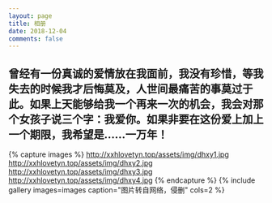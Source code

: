 ```yaml
---
layout: page
title: 相册
date: 2018-12-04
comments: false
---
```


## 曾经有一份真诚的爱情放在我面前，我没有珍惜，等我失去的时候我才后悔莫及，人世间最痛苦的事莫过于此。如果上天能够给我一个再来一次的机会，我会对那个女孩子说三个字：我爱你。如果非要在这份爱上加上一个期限，我希望是……一万年！

{% capture images %}
    http://xxhlovetyn.top/assets/img/dhxy1.jpg
    http://xxhlovetyn.top/assets/img/dhxy2.jpg
    http://xxhlovetyn.top/assets/img/dhxy3.jpg
    http://xxhlovetyn.top/assets/img/dhxy4.jpg
{% endcapture %}
{% include gallery images=images caption="图片转自网络，侵删" cols=2 %}